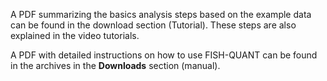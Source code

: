 A PDF summarizing the basics analysis steps based on the example data can be found in the download section (Tutorial). These steps are also explained in the video tutorials.

A PDF with detailed instructions on how to use FISH-QUANT can be found in the archives in the **Downloads** section (manual).